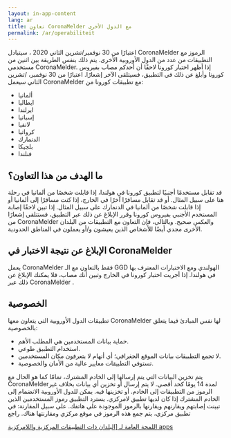 ```yaml
---
layout: in-app-content
lang: ar
title: تعاون CoronaMelder مع الدول الأخرى
permalink: /ar/operabiliteit
---
```

اعتبارًا من 30 نوفمبر/تشرين الثاني 2020 ، سيتبادل CoronaMelder الرموز مع التطبيقات من عدد من الدول الأوروبية الأخرى. يتم ذلك بنفس الطريقة بين اثنين من مستخدمي  CoronaMelder. إذا أظهر اختبار كورونا لاحقًا أن أحدكم مصاب بفيروس كورونا وأبلغ عن ذلك في التطبيق، فسيتلقى الآخر إشعارًا.
اعتبارًا من 30 نوفمبر، /تشرين الثاني سيعمل CoronaMelder مع تطبيقات كورونا من:

-  ألمانيا
-  ايطاليا
-  ايرلندا
-  إسبانيا
-  لاتفيا
-  كرواتيا
-  الدنمارك
- بلجيكا
- فنلندا

##  ما الهدف من هذا التعاون؟

قد تقابل مستخدمًا أجنبيًا لتطبيق كورونا في هولندا، إذا قابلت شخصًا من ألمانيا في رحلة هنا على سبيل المثال. أو قد تقابل مسافرًا آخرًا في الخارج، إذا كنت مسافرًا إلى ألمانيا أو إذا قابلت شخصًا من ألمانيا في الدنمارك على سبيل المثال.
إذا تبين لاحقًا إصابة المستخدم الأجنبي بفيروس كورونا وقرر الإبلاغ عن ذلك عبر التطبيق، فستتلقى إشعارًا من CoronaMelder والعكس صحيح. وبالتالي، فإن التعاون مع التطبيقات من البلدان الأخرى مجدي أيضًا للأشخاص الذين يعيشون و/أو يعملون في المناطق الحدودية.
##  الإبلاغ عن نتيجة الاختبار في  CoronaMelder   

يعمل CoronaMelder فقط بالتعاون مع الـ GGD الهولندي ومع الاختبارات المعترف بها في هولندا. إذا أجريت اختبار كورونا في الخارج وتبين أنك مصاب، فلا يمكنك الإبلاغ عن ذلك عبر  CoronaMelder . 
##  الخصوصية

تطبيقات الدول الأوروبية التي يتعاون معها CoronaMelder لها نفس المبادئ فيما يتعلق بالخصوصية:
- حماية بيانات المستخدمين هي المطلب الأهم.
- استخدام التطبيق طوعي.
-  لا تجمع التطبيقات بيانات الموقع الجغرافي؛ أي أنهام لا يتعرفون مكان المستخدمين.
-  تستوفي التطبيقات معايير عالية من الأمان والخصوصية.

يتم تخزين البيانات التي يتم إرسالها إلى الخادم المشترك، تمامًا كما هو الحال مع  CoronaMelderلمدة 14 يومًا كحد أقصى. لا يتم إرسال أو تخزين أي بيانات بخلاف غير الرموز من التطبيقات إلى الخادم. أو تخزينها فيه.
يمكن للدول الأوروبية الانضمام إلى الخادم المشترك إذا كان لديها تطبيق لامركزي. يسترد التطبيق رموز المستخدمين الذين تبينت إصابتهم ويقارنهم ويقارنها بالرموز الموجودة على هاتفك.
على سبيل المقارنة: في تطبيق مركزي، يتم جمع هذه الرموز في موقع مركزي ومقارنتها هناك. راجع 

<a href="https://ec.europa.eu/info/live-work-travel-eu/health/coronavirus-response/travel-during-coronavirus-pandemic/how-tracing-and-warning-apps-can-help-during-pandemic_en" target="_blank" rel="noopener noreferrer" lang="en" hreflang="en">اللمحة العامة لـ [البلدان ذات التطبيقات المركزية واللامركزية 
apps</a>
